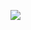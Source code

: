 ![](https://assets.leetcode.com/users/images/8748a623-7d90-4672-952d-87718755a4a6_1652522550.6382062.jpeg)